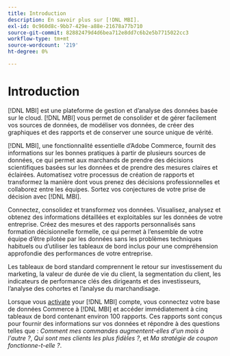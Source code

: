 ```yaml
---
title: Introduction
description: En savoir plus sur [!DNL MBI].
exl-id: 0c960d8c-9bb7-429e-a88e-21678a77b710
source-git-commit: 82882479d4d6bea712e8dd7c6b2e5b7715022cc3
workflow-type: tm+mt
source-wordcount: '219'
ht-degree: 0%

---
```


# Introduction

[!DNL MBI] est une plateforme de gestion et d’analyse des données basée sur le cloud. [!DNL MBI] vous permet de consolider et de gérer facilement vos sources de données, de modéliser vos données, de créer des graphiques et des rapports et de conserver une source unique de vérité.

[!DNL MBI], une fonctionnalité essentielle d’Adobe Commerce, fournit des informations sur les bonnes pratiques à partir de plusieurs sources de données, ce qui permet aux marchands de prendre des décisions scientifiques basées sur les données et de prendre des mesures claires et éclairées. Automatisez votre processus de création de rapports et transformez la manière dont vous prenez des décisions professionnelles et collaborez entre les équipes. Sortez vos conjectures de votre prise de décision avec [!DNL MBI].

Connectez, consolidez et transformez vos données. Visualisez, analysez et obtenez des informations détaillées et exploitables sur les données de votre entreprise. Créez des mesures et des rapports personnalisés sans formation décisionnelle formelle, ce qui permet à l’ensemble de votre équipe d’être pilotée par les données sans les problèmes techniques habituels ou d’utiliser les tableaux de bord inclus pour une compréhension approfondie des performances de votre entreprise.

Les tableaux de bord standard comprennent le retour sur investissement du marketing, la valeur de durée de vie du client, la segmentation du client, les indicateurs de performance clés des dirigeants et des investisseurs, l’analyse des cohortes et l’analyse du marchandisage.

Lorsque vous [activate](../getting-started/onpremise-activation.md) your [!DNL MBI] compte, vous connectez votre base de données Commerce à [!DNL MBI] et accéder immédiatement à cinq tableaux de bord contenant environ 100 rapports. Ces rapports sont conçus pour fournir des informations sur vos données et répondre à des questions telles que : *Comment mes commandes augmentent-elles d&#39;un mois à l&#39;autre ?*, *Qui sont mes clients les plus fidèles ?*, et *Ma stratégie de coupon fonctionne-t-elle ?*.
